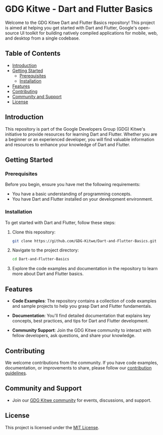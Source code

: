 
# GDG Kitwe - Dart and Flutter Basics

Welcome to the GDG Kitwe Dart and Flutter Basics repository! This project is aimed at helping you get started with Dart and Flutter, Google's open-source UI toolkit for building natively compiled applications for mobile, web, and desktop from a single codebase.

## Table of Contents

- [Introduction](#introduction)
- [Getting Started](#getting-started)
  - [Prerequisites](#prerequisites)
  - [Installation](#installation)
- [Features](#features)
- [Contributing](#contributing)
- [Community and Support](#community-and-support)
- [License](#license)

## Introduction

This repository is part of the Google Developers Group (GDG) Kitwe's initiative to provide resources for learning Dart and Flutter. Whether you are a beginner or an experienced developer, you will find valuable information and resources to enhance your knowledge of Dart and Flutter.

## Getting Started

### Prerequisites

Before you begin, ensure you have met the following requirements:

- You have a basic understanding of programming concepts.
- You have Dart and Flutter installed on your development environment.

### Installation

To get started with Dart and Flutter, follow these steps:

1. Clone this repository:

   ```bash
   git clone https://github.com/GDG-Kitwe/Dart-and-Flutter-Basics.git
   ```

2. Navigate to the project directory:

   ```bash
   cd Dart-and-Flutter-Basics
   ```

3. Explore the code examples and documentation in the repository to learn more about Dart and Flutter basics.

## Features

- **Code Examples**: The repository contains a collection of code examples and sample projects to help you grasp Dart and Flutter fundamentals.

- **Documentation**: You'll find detailed documentation that explains key concepts, best practices, and tips for Dart and Flutter development.

- **Community Support**: Join the GDG Kitwe community to interact with fellow developers, ask questions, and share your knowledge.

## Contributing

We welcome contributions from the community. If you have code examples, documentation, or improvements to share, please follow our [contribution guidelines](CONTRIBUTING.md).

## Community and Support

- Join our [GDG Kitwe community](https://www.meetup.com/GDG-Kitwe/) for events, discussions, and support.

## License

This project is licensed under the [MIT License](LICENSE).

